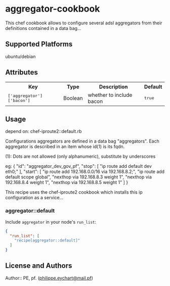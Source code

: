 # aggregator-cookbook

 This chef cookbook allows to configure several adsl aggregators from their definitions contained in a data bag...

## Supported Platforms

 ubuntu/debian

## Attributes

<table>
  <tr>
    <th>Key</th>
    <th>Type</th>
    <th>Description</th>
    <th>Default</th>
  </tr>
  <tr>
    <td><tt>['aggregator']['bacon']</tt></td>
    <td>Boolean</td>
    <td>whether to include bacon</td>
    <td><tt>true</tt></td>
  </tr>
</table>

## Usage

 depend on: chef-iproute2::default.rb

 Configurations aggregators are defined in a data bag "aggregators". Each aggregator is described in an item whose id(1) is its fqdn.

 (1): Dots are not allowed (only alphanumeric), substitute by underscores

eg:
 {
  "id": "aggregator_dev_gov_pf",
  "stop": [
    "ip route add default dev eth0;"
  ],
  "start": [
    "ip route add 192.168.0.0/16 via 192.168.8.2;",
    "ip route add default scope global",
    "nexthop via 192.168.8.3 weight 1",
    "nexthop via 192.168.8.4 weight 1",
    "nexthop via 192.168.8.5 weight 1"
  ]
}

 This recipe uses the chef-iproute2 cookbook which installs this ip configuration as a service...


### aggregator::default

Include `aggregator` in your node's `run_list`:

```json
{
  "run_list": [
    "recipe[aggregator::default]"
  ]
}
```

## License and Authors

Author:: PE, pf. (<philippe.eychart@mail.pf>)
